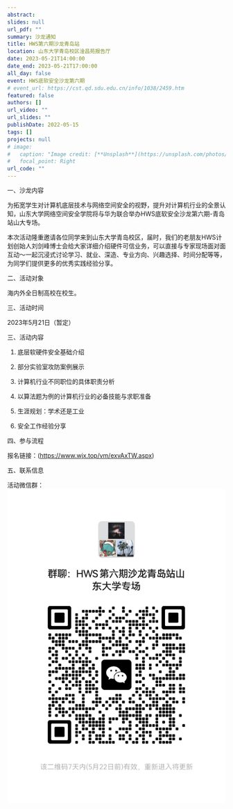 ```yaml
---
abstract: 
slides: null
url_pdf: ""
summary: 沙龙通知
title: HWS第六期沙龙青岛站
location: 山东大学青岛校区淦昌苑报告厅
date: 2023-05-21T14:00:00
date_end: 2023-05-21T17:00:00
all_day: false
event: HWS底软安全沙龙第六期
# event_url: https://cst.qd.sdu.edu.cn/info/1038/2459.htm
featured: false
authors: []
url_video: ""
url_slides: ""
publishDate: 2022-05-15
tags: []
projects: null
# image:
#   caption: "Image credit: [**Unsplash**](https://unsplash.com/photos/bzdhc5b3Bxs)"
#   focal_point: Right
url_code: ""
---
```



<!-- ![](海报.jpg) -->

一、沙龙内容

为拓宽学生对计算机底层技术与网络空间安全的视野，提升对计算机行业的全景认知，山东大学网络空间安全学院将与华为联合举办HWS底软安全沙龙第六期-青岛站山大专场。

本次活动隆重邀请各位同学来到山东大学青岛校区，届时，我们的老朋友HWS计划创始人刘剑峰博士会给大家详细介绍硬件可信业务，可以直接与专家现场面对面互动～一起沉浸式讨论学习、就业、深造、专业方向、兴趣选择、时间分配等等，为同学们提供更多的优秀实践经验分享。

二、活动对象

海内外全日制高校在校生。

三、活动时间

2023年5月21日（暂定）

三、活动内容

1. 底层软硬件安全基础介绍

2. 部分实验室攻防案例展示

3. 计算机行业不同职位的具体职责分析

4. 以算法题为例的计算机行业的必备技能与求职准备

5. 生涯规划：学术还是工业

6. 安全工作经验分享


四、参与流程

报名链接：(https://www.wjx.top/vm/exvAxTW.aspx)


五、联系信息

活动微信群：
    ![](wx.png)
